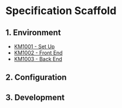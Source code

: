 # Specification Scaffold

## 1. Environment

* [KM1001 - Set Up](/environment/km1001-set-up.md)
* [KM1002 - Front End](/environment/km1002-front-end.md)
* [KM1003 - Back End](/environment/km1003-back-end.md)

## 2. Configuration



## 3. Development




